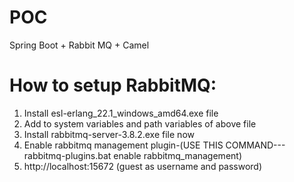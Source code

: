 # POC
Spring Boot + Rabbit MQ + Camel

# How to setup RabbitMQ:
1. Install esl-erlang_22.1_windows_amd64.exe file
2. Add to system variables and path variables of above file
3. Install rabbitmq-server-3.8.2.exe file now
4. Enable rabbitmq management plugin-(USE THIS COMMAND--- rabbitmq-plugins.bat enable rabbitmq_management)
5. http://localhost:15672 (guest as username and password)

